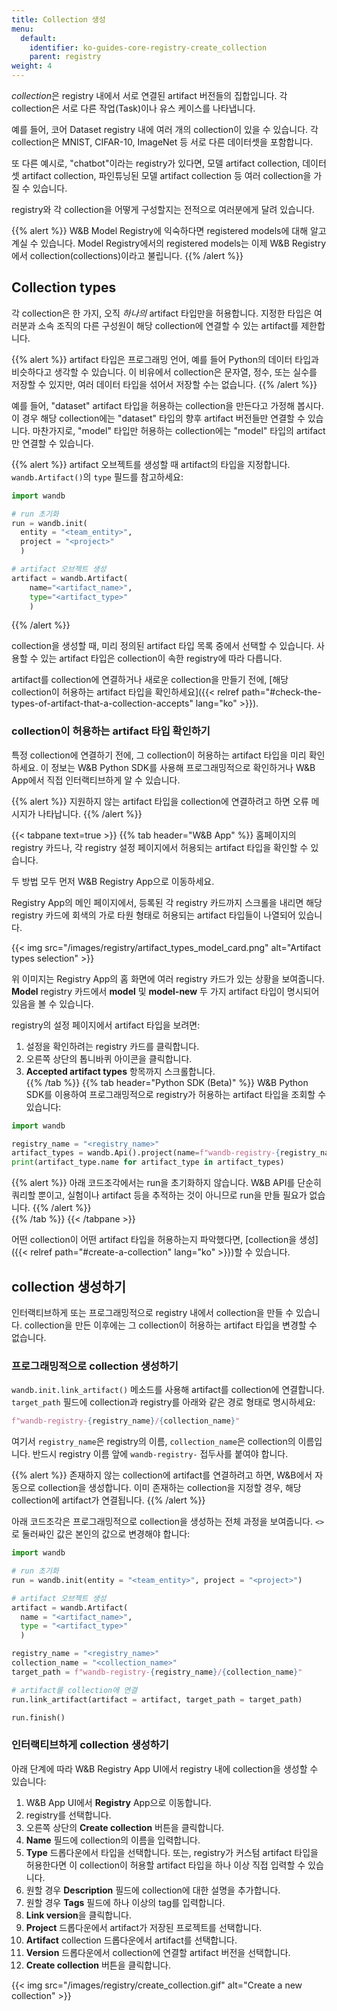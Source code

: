 ```yaml
---
title: Collection 생성
menu:
  default:
    identifier: ko-guides-core-registry-create_collection
    parent: registry
weight: 4
---
```


*collection*은 registry 내에서 서로 연결된 artifact 버전들의 집합입니다. 각 collection은 서로 다른 작업(Task)이나 유스 케이스를 나타냅니다.

예를 들어, 코어 Dataset registry 내에 여러 개의 collection이 있을 수 있습니다. 각 collection은 MNIST, CIFAR-10, ImageNet 등 서로 다른 데이터셋을 포함합니다.

또 다른 예시로, "chatbot"이라는 registry가 있다면, 모델 artifact collection, 데이터셋 artifact collection, 파인튜닝된 모델 artifact collection 등 여러 collection을 가질 수 있습니다.

registry와 각 collection을 어떻게 구성할지는 전적으로 여러분에게 달려 있습니다.

{{% alert %}}
W&B Model Registry에 익숙하다면 registered models에 대해 알고 계실 수 있습니다. Model Registry에서의 registered models는 이제 W&B Registry에서 collection(collections)이라고 불립니다.
{{% /alert %}}

## Collection types

각 collection은 한 가지, 오직 *하나의* artifact 타입만을 허용합니다. 지정한 타입은 여러분과 소속 조직의 다른 구성원이 해당 collection에 연결할 수 있는 artifact를 제한합니다.

{{% alert %}}
artifact 타입은 프로그래밍 언어, 예를 들어 Python의 데이터 타입과 비슷하다고 생각할 수 있습니다. 이 비유에서 collection은 문자열, 정수, 또는 실수를 저장할 수 있지만, 여러 데이터 타입을 섞어서 저장할 수는 없습니다.
{{% /alert %}}

예를 들어, "dataset" artifact 타입을 허용하는 collection을 만든다고 가정해 봅시다. 이 경우 해당 collection에는 "dataset" 타입의 향후 artifact 버전들만 연결할 수 있습니다. 마찬가지로, "model" 타입만 허용하는 collection에는 "model" 타입의 artifact만 연결할 수 있습니다.

{{% alert %}}
artifact 오브젝트를 생성할 때 artifact의 타입을 지정합니다. `wandb.Artifact()`의 `type` 필드를 참고하세요:

```python
import wandb

# run 초기화
run = wandb.init(
  entity = "<team_entity>",
  project = "<project>"
  )

# artifact 오브젝트 생성
artifact = wandb.Artifact(
    name="<artifact_name>", 
    type="<artifact_type>"
    )
```
{{% /alert %}}
 

collection을 생성할 때, 미리 정의된 artifact 타입 목록 중에서 선택할 수 있습니다. 사용할 수 있는 artifact 타입은 collection이 속한 registry에 따라 다릅니다.

artifact를 collection에 연결하거나 새로운 collection을 만들기 전에, [해당 collection이 허용하는 artifact 타입을 확인하세요]({{< relref path="#check-the-types-of-artifact-that-a-collection-accepts" lang="ko" >}}).

### collection이 허용하는 artifact 타입 확인하기

특정 collection에 연결하기 전에, 그 collection이 허용하는 artifact 타입을 미리 확인하세요. 이 정보는 W&B Python SDK를 사용해 프로그래밍적으로 확인하거나 W&B App에서 직접 인터랙티브하게 알 수 있습니다.

{{% alert %}}
지원하지 않는 artifact 타입을 collection에 연결하려고 하면 오류 메시지가 나타납니다.
{{% /alert %}}

{{< tabpane text=true >}}
  {{% tab header="W&B App" %}}
홈페이지의 registry 카드나, 각 registry 설정 페이지에서 허용되는 artifact 타입을 확인할 수 있습니다.

두 방법 모두 먼저 W&B Registry App으로 이동하세요.

Registry App의 메인 페이지에서, 등록된 각 registry 카드까지 스크롤을 내리면 해당 registry 카드에 회색의 가로 타원 형태로 허용되는 artifact 타입들이 나열되어 있습니다.

{{< img src="/images/registry/artifact_types_model_card.png" alt="Artifact types selection" >}}

위 이미지는 Registry App의 홈 화면에 여러 registry 카드가 있는 상황을 보여줍니다. **Model** registry 카드에서 **model** 및 **model-new** 두 가지 artifact 타입이 명시되어 있음을 볼 수 있습니다.

registry의 설정 페이지에서 artifact 타입을 보려면:

1. 설정을 확인하려는 registry 카드를 클릭합니다.
2. 오른쪽 상단의 톱니바퀴 아이콘을 클릭합니다.
3. **Accepted artifact types** 항목까지 스크롤합니다.  
  {{% /tab %}}
  {{% tab header="Python SDK (Beta)" %}}
W&B Python SDK를 이용하여 프로그래밍적으로 registry가 허용하는 artifact 타입을 조회할 수 있습니다:

```python
import wandb

registry_name = "<registry_name>"
artifact_types = wandb.Api().project(name=f"wandb-registry-{registry_name}").artifact_types()
print(artifact_type.name for artifact_type in artifact_types)
```

{{% alert %}}
아래 코드조각에서는 run을 초기화하지 않습니다. W&B API를 단순히 쿼리할 뿐이고, 실험이나 artifact 등을 추적하는 것이 아니므로 run을 만들 필요가 없습니다.
{{% /alert %}}  
  {{% /tab %}}
{{< /tabpane >}}

어떤 collection이 어떤 artifact 타입을 허용하는지 파악했다면, [collection을 생성]({{< relref path="#create-a-collection" lang="ko" >}})할 수 있습니다.


## collection 생성하기

인터랙티브하게 또는 프로그래밍적으로 registry 내에서 collection을 만들 수 있습니다. collection을 만든 이후에는 그 collection이 허용하는 artifact 타입을 변경할 수 없습니다.

### 프로그래밍적으로 collection 생성하기

`wandb.init.link_artifact()` 메소드를 사용해 artifact를 collection에 연결합니다. `target_path` 필드에 collection과 registry를 아래와 같은 경로 형태로 명시하세요:

```python
f"wandb-registry-{registry_name}/{collection_name}"
```

여기서 `registry_name`은 registry의 이름, `collection_name`은 collection의 이름입니다. 반드시 registry 이름 앞에 `wandb-registry-` 접두사를 붙여야 합니다.

{{% alert %}}
존재하지 않는 collection에 artifact를 연결하려고 하면, W&B에서 자동으로 collection을 생성합니다. 이미 존재하는 collection을 지정할 경우, 해당 collection에 artifact가 연결됩니다.
{{% /alert %}}

아래 코드조각은 프로그래밍적으로 collection을 생성하는 전체 과정을 보여줍니다. `<>`로 둘러싸인 값은 본인의 값으로 변경해야 합니다:

```python
import wandb

# run 초기화
run = wandb.init(entity = "<team_entity>", project = "<project>")

# artifact 오브젝트 생성
artifact = wandb.Artifact(
  name = "<artifact_name>",
  type = "<artifact_type>"
  )

registry_name = "<registry_name>"
collection_name = "<collection_name>"
target_path = f"wandb-registry-{registry_name}/{collection_name}"

# artifact를 collection에 연결
run.link_artifact(artifact = artifact, target_path = target_path)

run.finish()
```

### 인터랙티브하게 collection 생성하기

아래 단계에 따라 W&B Registry App UI에서 registry 내에 collection을 생성할 수 있습니다:

1. W&B App UI에서 **Registry** App으로 이동합니다.
2. registry를 선택합니다.
3. 오른쪽 상단의 **Create collection** 버튼을 클릭합니다.
4. **Name** 필드에 collection의 이름을 입력합니다. 
5. **Type** 드롭다운에서 타입을 선택합니다. 또는, registry가 커스텀 artifact 타입을 허용한다면 이 collection이 허용할 artifact 타입을 하나 이상 직접 입력할 수 있습니다.
6. 원할 경우 **Description** 필드에 collection에 대한 설명을 추가합니다.
7. 원할 경우 **Tags** 필드에 하나 이상의 tag를 입력합니다.
8. **Link version**을 클릭합니다.
9. **Project** 드롭다운에서 artifact가 저장된 프로젝트를 선택합니다.
10. **Artifact** collection 드롭다운에서 artifact를 선택합니다.
11. **Version** 드롭다운에서 collection에 연결할 artifact 버전을 선택합니다.
12. **Create collection** 버튼을 클릭합니다.

{{< img src="/images/registry/create_collection.gif" alt="Create a new collection" >}}